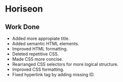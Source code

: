 # Horiseon

## Work Done

- Added more appropiate title.
- Added semantic HTML elements.
- Improved HTML formatting.
- Deleted repetitive CSS.
- Made CSS more concise.
- Rearranged CSS selectors for more logical structure.
- Improved CSS formatting.
- Fixed hyperlink tag by adding missing ID.



